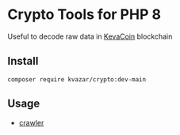 # Crypto Tools for PHP 8

Useful to decode raw data in [KevaCoin](https://github.com/kevacoin-project/) blockchain

## Install

`composer require kvazar/crypto:dev-main`

## Usage

* [crawler](https://github.com/kvazar-network/crawler)
